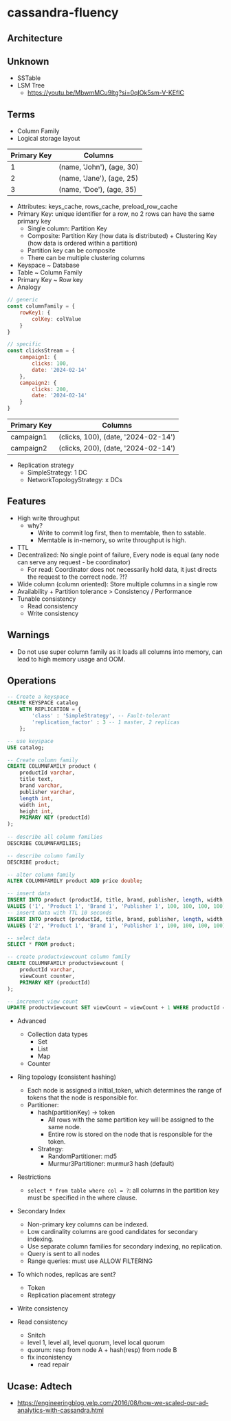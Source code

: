 # cassandra-fluency

## Architecture

## Unknown
- SSTable
- LSM Tree
    - https://youtu.be/MbwmMCu9ltg?si=0qIOk5sm-V-KEflC

## Terms
- Column Family
- Logical storage layout

| Primary Key | Columns |
|-------------|---------|
| 1 | (name, 'John'), (age, 30) |
| 2 | (name, 'Jane'), (age, 25) |
| 3 | (name, 'Doe'), (age, 35) |


- Attributes: keys_cache, rows_cache, preload_row_cache
- Primary Key: unique identifier for a row, no 2 rows can have the same primary key
    - Single column: Partition Key
    - Composite: Partition Key (how data is distributed) + Clustering Key (how data is ordered within a partition)
    - Partition key can be composite
    - There can be multiple clustering columns
- Keyspace ~ Database
- Table ~ Column Family
- Primary Key ~ Row key
- Analogy
```js
// generic
const columnFamily = {
    rowKey1: {
        colKey: colValue
    }
}

// specific
const clicksStream = {
    campaign1: {
        clicks: 100,
        date: '2024-02-14'
    },
    campaign2: {
        clicks: 200,
        date: '2024-02-14'
    }
}
```

| Primary Key | Columns |
|-------------|---------|
| campaign1 | (clicks, 100), (date, '2024-02-14') |
| campaign2 | (clicks, 200), (date, '2024-02-14') |

- Replication strategy
    - SimpleStrategy: 1 DC
    - NetworkTopologyStrategy: x DCs

## Features
- High write throughput
    - why?
        - Write to commit log first, then to memtable, then to sstable.
        - Memtable is in-memory, so write throughput is high.
- TTL
- Decentralized: No single point of failure, Every node is equal (any node can serve any request - be coordinator)
    - For read: Coordinator does not necessarily hold data, it just directs the request to the correct node. ?!?
- Wide column (column oriented): Store multiple columns in a single row
- Availability + Partition tolerance > Consistency / Performance
- Tunable consistency
    - Read consistency
    - Write consistency
## Warnings
- Do not use super column family as it loads all columns into memory, can lead to high memory usage and OOM.

## Operations
```sql
-- Create a keyspace
CREATE KEYSPACE catalog
    WITH REPLICATION = {
        'class' : 'SimpleStrategy', -- Fault-tolerant
        'replication_factor' : 3 -- 1 master, 2 replicas
    };

-- use keyspace
USE catalog;

-- Create column family
CREATE COLUMNFAMILY product (
    productId varchar,
    title text,
    brand varchar,
    publisher varchar,
    length int,
    width int,
    height int,
    PRIMARY KEY (productId)
);
    
-- describe all column families
DESCRIBE COLUMNFAMILIES;

-- describe column family
DESCRIBE product;

-- alter column family
ALTER COLUMNFAMILY product ADD price double;

-- insert data
INSERT INTO product (productId, title, brand, publisher, length, width, height, price) 
VALUES ('1', 'Product 1', 'Brand 1', 'Publisher 1', 100, 100, 100, 100);
-- insert data with TTL 10 seconds
INSERT INTO product (productId, title, brand, publisher, length, width, height, price) 
VALUES ('2', 'Product 1', 'Brand 1', 'Publisher 1', 100, 100, 100, 100) USING TTL 10;

-- select data
SELECT * FROM product;

-- create productviewcount column family
CREATE COLUMNFAMILY productviewcount (
    productId varchar,
    viewCount counter,
    PRIMARY KEY (productId)
);

-- increment view count
UPDATE productviewcount SET viewCount = viewCount + 1 WHERE productId = '1';
```

- Advanced
    - Collection data types
        - Set
        - List
        - Map
    - Counter

- Ring topology (consistent hashing)
    - Each node is assigned a initial_token, which determines the range of tokens that the node is responsible for.
    - Partitioner: 
        - hash(partitionKey) -> token
            - All rows with the same partition key will be assigned to the same node.
            - Entire row is stored on the node that is responsible for the token.
        - Strategy:
            - RandomPartitioner: md5
            - Murmur3Partitioner: murmur3 hash (default)

- Restrictions
    - `select * from table where col = ?`: all columns in the partition key must be specified in the where clause.
- Secondary Index
    - Non-primary key columns can be indexed.
    - Low cardinality columns are good candidates for secondary indexing.
    - Use separate column families for secondary indexing, no replication.
    - Query is sent to all nodes
    - Range queries: must use ALLOW FILTERING

- To which nodes, replicas are sent?
    - Token
    - Replication placement strategy

- Write consistency
- Read consistency
    - Snitch
    - level 1, level all, level quorum, level local quorum
    - quorum: resp from node A + hash(resp) from node B
    - fix inconistency
        - read repair
     
## Ucase: Adtech
- https://engineeringblog.yelp.com/2016/08/how-we-scaled-our-ad-analytics-with-cassandra.html
